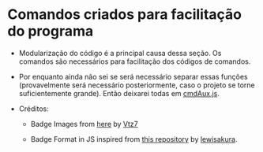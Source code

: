 # Comandos criados para facilitação do programa

-   Modularização do código é a principal causa dessa seção. Os comandos são necessários para facilitação dos códigos de
    comandos.
-   Por enquanto ainda não sei se será necessário separar essas funções (provavelmente será necessário posteriormente,
    caso o projeto se torne suficientemente grande). Então deixarei todas em [cmdAux.js](cmdAux.js).

-   Créditos:

    -   Badge Images from [here](https://github.com/Vtz7/Badges) by [Vtz7](https://github.com/Vtz7)

    -   Badge Format in JS inspired from [this repository](https://github.com/lewisakura/discord-flags/blob/master/flags/user.json) by [lewisakura](https://github.com/lewisakura).
